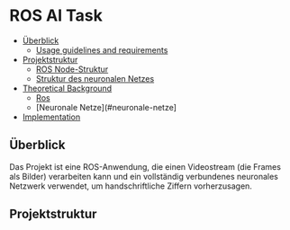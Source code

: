 # ROS AI Task

* [Überblick](#überblick)
  * [Usage guidelines and requirements](#usage-guidlines-and-requirments)
* [Projektstruktur](#projektstruktur)
  * [ROS Node-Struktur](ros-node-struktur)
  * [Struktur des neuronalen Netzes](#struktur-des-neuronalen-netzes)
* [Theoretical Background](#theoretical-background)
  * [Ros](#ros)
  * [Neuronale Netze](#neuronale-netze]
* [Implementation](#implementation)


## Überblick
Das Projekt ist eine ROS-Anwendung, die einen Videostream (die Frames als Bilder) verarbeiten kann und ein vollständig verbundenes neuronales Netzwerk verwendet, um handschriftliche Ziffern vorherzusagen.

## Projektstruktur






